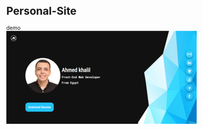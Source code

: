 # Personal-Site
demo
<a href='https://ahmed-khalil.netlify.app/'><img src='public/images/my-site.png' width=1000vw/></a>

